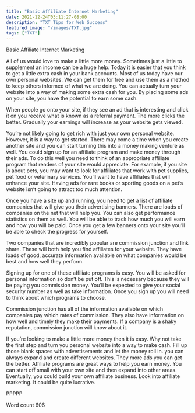 ```yaml
---
title: "Basic Affiliate Internet Marketing"
date: 2021-12-24T03:11:27-08:00
description: "TXT Tips for Web Success"
featured_image: "/images/TXT.jpg"
tags: ["TXT"]
---
```


Basic Affiliate Internet Marketing

All of us would love to make a little more money. Sometimes just a little to supplement an income can be a huge help. Today it is easier that you think to get a little extra cash in your bank accounts. Most of us today have our own personal websites. We can get them for free and use them as a method to keep others informed of what we are doing. You can actually turn your website into a way of making some extra cash for you. By placing some ads on your site, you have the potential to earn some cash.

When people go onto your site, if they see an ad that is interesting and click it on you receive what is known as a referral payment. The more clicks the better. Gradually your earnings will increase as your website gets viewed. 

You’re not likely going to get rich with just your own personal website. However, it is a way to get started. There may come a time when you create another site and you can start turning this into a money making venture as well. You could sign up for an affiliate program and make money through their ads. To do this well you need to think of an appropriate affiliate program that readers of your site would appreciate. For example, if you site is about pets, you may want to look for affiliates that work with pet supplies, pet food or veterinary services. You’ll want to have affiliates that will enhance your site. Having ads for rare books or sporting goods on a pet’s website isn’t going to attract too much attention.

Once you have a site up and running, you need to get a list of affiliate companies that will give you their advertising banners. There are loads of companies on the net that will help you. You can also get performance statistics on them as well. You will be able to track how much you will earn and how you will be paid. Once you get a few banners onto your site you’ll be able to check the progress for yourself.

Two companies that are incredibly popular are commission junction and link share. These will both help you find affiliates for your website. They have loads of good, accurate information available on what companies would be best and how well they perform. 

Signing up for one of these affiliate programs is easy. You will be asked for personal information so don’t be put off. This is necessary because they will be paying you commission money. You’ll be expected to give your social security number as well as take information. Once you sign up you will need to think about which programs to choose.

Commission junction has all of the information available on which companies pay which rates of commission. They also have information on how well and timely they make their payments. If a company is a shaky reputation, commission junction will know about it.

If you’re looking to make a little more money then it is easy. Why not take the first step and turn you personal website into a way to make cash. Fill up those blank spaces with advertisements and let the money roll in. you can always expand and create different websites. They more ads you can get the better. Affiliate programs are great ways to help you earn money. You can start off small with your own site and then expand into other areas. Eventually, you could build your own affiliate business. Look into affiliate marketing. It could be quite lucrative.

PPPPP

Word count 606
